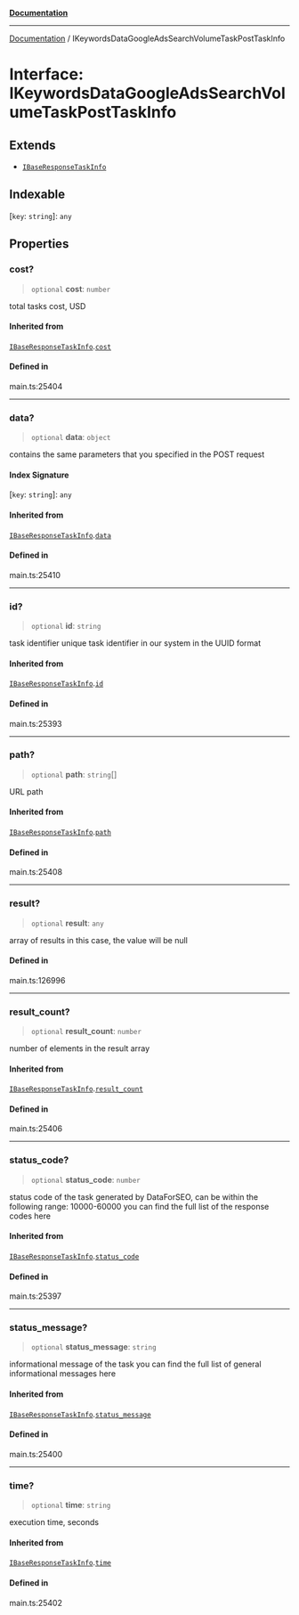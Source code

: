 [**Documentation**](../README.md)

***

[Documentation](../README.md) / IKeywordsDataGoogleAdsSearchVolumeTaskPostTaskInfo

# Interface: IKeywordsDataGoogleAdsSearchVolumeTaskPostTaskInfo

## Extends

- [`IBaseResponseTaskInfo`](IBaseResponseTaskInfo.md)

## Indexable

 \[`key`: `string`\]: `any`

## Properties

### cost?

> `optional` **cost**: `number`

total tasks cost, USD

#### Inherited from

[`IBaseResponseTaskInfo`](IBaseResponseTaskInfo.md).[`cost`](IBaseResponseTaskInfo.md#cost)

#### Defined in

main.ts:25404

***

### data?

> `optional` **data**: `object`

contains the same parameters that you specified in the POST request

#### Index Signature

 \[`key`: `string`\]: `any`

#### Inherited from

[`IBaseResponseTaskInfo`](IBaseResponseTaskInfo.md).[`data`](IBaseResponseTaskInfo.md#data)

#### Defined in

main.ts:25410

***

### id?

> `optional` **id**: `string`

task identifier
unique task identifier in our system in the UUID format

#### Inherited from

[`IBaseResponseTaskInfo`](IBaseResponseTaskInfo.md).[`id`](IBaseResponseTaskInfo.md#id)

#### Defined in

main.ts:25393

***

### path?

> `optional` **path**: `string`[]

URL path

#### Inherited from

[`IBaseResponseTaskInfo`](IBaseResponseTaskInfo.md).[`path`](IBaseResponseTaskInfo.md#path)

#### Defined in

main.ts:25408

***

### result?

> `optional` **result**: `any`

array of results
in this case, the value will be null

#### Defined in

main.ts:126996

***

### result\_count?

> `optional` **result\_count**: `number`

number of elements in the result array

#### Inherited from

[`IBaseResponseTaskInfo`](IBaseResponseTaskInfo.md).[`result_count`](IBaseResponseTaskInfo.md#result_count)

#### Defined in

main.ts:25406

***

### status\_code?

> `optional` **status\_code**: `number`

status code of the task
generated by DataForSEO, can be within the following range: 10000-60000
you can find the full list of the response codes here

#### Inherited from

[`IBaseResponseTaskInfo`](IBaseResponseTaskInfo.md).[`status_code`](IBaseResponseTaskInfo.md#status_code)

#### Defined in

main.ts:25397

***

### status\_message?

> `optional` **status\_message**: `string`

informational message of the task
you can find the full list of general informational messages here

#### Inherited from

[`IBaseResponseTaskInfo`](IBaseResponseTaskInfo.md).[`status_message`](IBaseResponseTaskInfo.md#status_message)

#### Defined in

main.ts:25400

***

### time?

> `optional` **time**: `string`

execution time, seconds

#### Inherited from

[`IBaseResponseTaskInfo`](IBaseResponseTaskInfo.md).[`time`](IBaseResponseTaskInfo.md#time)

#### Defined in

main.ts:25402
